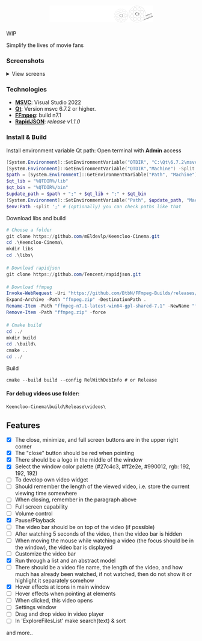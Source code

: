 <div align="center">
<h3><img src="rsc/logo_git.png" alt="logo" width="275"></h3>
</div>
WIP

Simplify the lives of movie fans

### Screenshots
<details>
  <summary>View screens</summary>
  <img src="https://i.imgur.com/46aX3yQ.png" alt="first screen" width="700"/>
  <img src="https://i.imgur.com/8J8xgdi.png" alt="second screen" width="400"/>
</details>

### Technologies
- **[MSVC](https://visualstudio.microsoft.com/ru)**: Visual Studio 2022
- **[Qt](https://www.qt.io/download-dev)**: Version msvc 6.7.2 or higher.
- **[FFmpeg](https://github.com/BtbN/FFmpeg-Builds/releases/tag/latest)**: build n7.1 
- **[RapidJSON](https://github.com/Tencent/rapidjson/releases/tag/v1.1.0)**: _release v1.1.0_

### Install & Build
Install environment variable Qt path:
Open terminal with **Admin** access
```powershell
[System.Environment]::SetEnvironmentVariable("QTDIR", "C:\Qt\6.7.2\msvc2019_64", "Machine")
[System.Environment]::GetEnvironmentVariable("QTDIR","Machine") -Split ";" # (optionally) you can check var like that
$path = [System.Environment]::GetEnvironmentVariable("Path", "Machine")
$qt_lib = "%QTDIR%/lib"
$qt_bin = "%QTDIR%/bin"
$update_path = $path + ";" + $qt_lib + ";" + $qt_bin
[System.Environment]::SetEnvironmentVariable("Path", $update_path, "Machine")
$env:Path -split ';' # (optionally) you can check paths like that
```
Download libs and build
```powershell
# Choose a folder
git clone https://github.com/mEldevlp/Keencloo-Cinema.git
cd .\Keencloo-Cinema\
mkdir libs
cd .\libs\

# Download rapidjson
git clone https://github.com/Tencent/rapidjson.git

# Download ffmpeg
Invoke-WebRequest -Uri "https://github.com/BtbN/FFmpeg-Builds/releases/download/latest/ffmpeg-n7.1-latest-win64-gpl-shared-7.1.zip" -OutFile "ffmpeg.zip"
Expand-Archive -Path "ffmpeg.zip" -DestinationPath .
Rename-Item -Path "ffmpeg-n7.1-latest-win64-gpl-shared-7.1" -NewName "ffmpeg"
Remove-Item -Path "ffmpeg.zip" -force

# Cmake build
cd ../
mkdir build
cd .\build\
cmake ..
cd ../
```
Build
```
cmake --build build --config RelWithDebInfo # or Release
```

#### For debug videos use folder:
```
Keencloo-Cinema\build\Release\videos\
```
## Features
- [x] The close, minimize, and full screen buttons are in the upper right corner
- [x] The "close" button should be red when pointing
- [x] There should be a logo in the middle of the window
- [x] Select the window color palette (#27c4c3, #ff2e2e, #990012, rgb: 192, 192, 192)
- [ ] To develop own video widget
- [ ] Should remember the length of the viewed video, i.e. store the current viewing time somewhere
- [ ] When closing, remember in the paragraph above
- [ ] Full screen capability
- [ ] Volume control
- [x] Pause/Playback
- [ ] The video bar should be on top of the video (if possible)
- [ ] After watching 5 seconds of the video, then the video bar is hidden
- [ ] When moving the mouse while watching a video (the focus should be in the window), the video bar is displayed
- [ ] Customize the video bar
- [x] Run through a list and an abstract model
- [ ] There should be a video file name, the length of the video, and how much has already been watched, if not watched, then do not show it or highlight it separately somehow
- [x] Hover effects at icons in main window
- [ ] Hover effects when pointing at elements
- [ ] When clicked, this video opens
- [ ] Settings window
- [ ] Drag and drop video in video player
- [ ] In 'ExploreFilesList' make search(text) & sort

and more..
